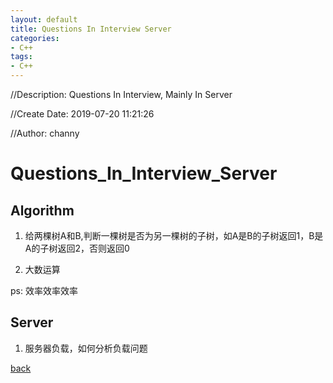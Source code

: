 ```yaml
---
layout: default
title: Questions In Interview Server
categories:
- C++
tags:
- C++
---
```

//Description: Questions In Interview, Mainly In Server

//Create Date: 2019-07-20 11:21:26

//Author: channy

# Questions_In_Interview_Server

## Algorithm

1. 给两棵树A和B,判断一棵树是否为另一棵树的子树，如A是B的子树返回1，B是A的子树返回2，否则返回0

1. 大数运算

ps: 效率效率效率

## Server

1. 服务器负载，如何分析负载问题

[back](./)

